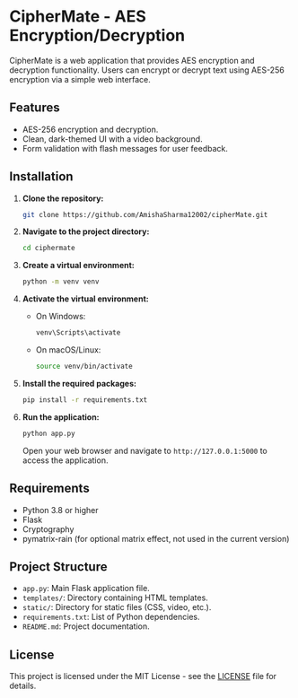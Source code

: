 # CipherMate - AES Encryption/Decryption

CipherMate is a web application that provides AES encryption and decryption functionality. Users can encrypt or decrypt text using AES-256 encryption via a simple web interface.

## Features

- AES-256 encryption and decryption.
- Clean, dark-themed UI with a video background.
- Form validation with flash messages for user feedback.

## Installation

1. **Clone the repository:**

    ```bash
    git clone https://github.com/AmishaSharma12002/cipherMate.git
    ```

2. **Navigate to the project directory:**

    ```bash
    cd ciphermate
    ```

3. **Create a virtual environment:**

    ```bash
    python -m venv venv
    ```

4. **Activate the virtual environment:**

    - On Windows:

        ```bash
        venv\Scripts\activate
        ```

    - On macOS/Linux:

        ```bash
        source venv/bin/activate
        ```

5. **Install the required packages:**

    ```bash
    pip install -r requirements.txt
    ```

6. **Run the application:**

    ```bash
    python app.py
    ```

    Open your web browser and navigate to `http://127.0.0.1:5000` to access the application.

## Requirements

- Python 3.8 or higher
- Flask
- Cryptography
- pymatrix-rain (for optional matrix effect, not used in the current version)

## Project Structure

- `app.py`: Main Flask application file.
- `templates/`: Directory containing HTML templates.
- `static/`: Directory for static files (CSS, video, etc.).
- `requirements.txt`: List of Python dependencies.
- `README.md`: Project documentation.

## License

This project is licensed under the MIT License - see the [LICENSE](LICENSE) file for details.
